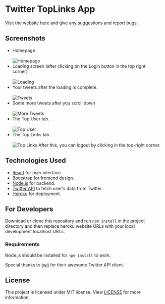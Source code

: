 # Twitter TopLinks App

Visit the website [here](https://intense-beyond-79161.herokuapp.com/) and give any suggestions and report bugs.<br/>

## Screenshots

- Homepage <br/><br/>
  ![Homepage](https://i.imgur.com/ksBWFO4.png)
- Loading screen (after clicking on the Login button in the top right corner)<br/><br/>
  ![Loading](https://i.imgur.com/8O6idFB.png)
- Your tweets after the loading is complete.<br/><br/>
  ![Tweets](https://i.imgur.com/TbzlyNv.png)
- Some more tweets after you scroll down <br/><br/>
  ![More Tweets](https://i.imgur.com/DUU4nHZ.png)
- The Top User tab. <br/><br/>
  ![Top User](https://i.imgur.com/ZbuDrNO.png)
- The Top Links tab. <br/><br/>
  ![Top Links](https://i.imgur.com/2nOQzTl.png)
  After this, you can logout by clicking in the top-right corner.

## Technologies Used

- [React](https://reactjs.org/) for user interface.<br/>
- [Bootstrap](https://getbootstrap.com/) for frontend design.<br/>
- [Node.js](https://nodejs.org/) for backend.<br/>
- [Twitter API](https://developer.twitter.com/en/products/twitter-api) to fetch user's data from Twitter.
- [Heroku](https://heroku.com/) for deployment.

## For Developers

Download or clone this repository and run `npm install` in the project directory and then replace heroku website URLs with your local development localhost URLs.<br/>

### Requirements

Node.js should be installed for `npm install` to work.

Special thanks to [twit](https://github.com/ttezel/twit) for their awesome Twitter API client.

## License

This project is licensed under MIT license. View [LICENSE](https://github.com/ashutoshdumiyan/twitter-toplinks/blob/master/LICENSE) for more information.
